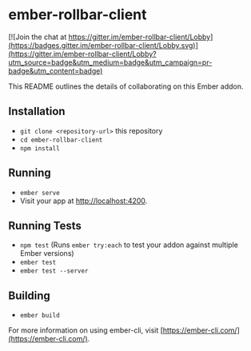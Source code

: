 # ember-rollbar-client

[![Join the chat at https://gitter.im/ember-rollbar-client/Lobby](https://badges.gitter.im/ember-rollbar-client/Lobby.svg)](https://gitter.im/ember-rollbar-client/Lobby?utm_source=badge&utm_medium=badge&utm_campaign=pr-badge&utm_content=badge)

This README outlines the details of collaborating on this Ember addon.

## Installation

* `git clone <repository-url>` this repository
* `cd ember-rollbar-client`
* `npm install`

## Running

* `ember serve`
* Visit your app at [http://localhost:4200](http://localhost:4200).

## Running Tests

* `npm test` (Runs `ember try:each` to test your addon against multiple Ember versions)
* `ember test`
* `ember test --server`

## Building

* `ember build`

For more information on using ember-cli, visit [https://ember-cli.com/](https://ember-cli.com/).
